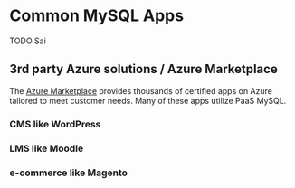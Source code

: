 # Common MySQL Apps

TODO Sai

## 3rd party Azure solutions / Azure Marketplace

The [Azure Marketplace](https://azuremarketplace.microsoft.com/marketplace/) provides thousands of certified apps on Azure tailored to meet customer needs. Many of these apps utilize PaaS MySQL.

### CMS like WordPress

### LMS like Moodle 

### e-commerce like Magento 

